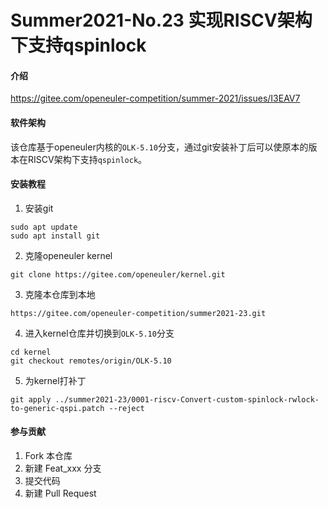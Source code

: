 # Summer2021-No.23 实现RISCV架构下支持qspinlock

#### 介绍
https://gitee.com/openeuler-competition/summer-2021/issues/I3EAV7

#### 软件架构
该仓库基于openeuler内核的`OLK-5.10`分支，通过git安装补丁后可以使原本的版本在RISCV架构下支持`qspinlock`。


#### 安装教程

1.  安装git   
```
sudo apt update
sudo apt install git
```
2.  克隆openeuler kernel
```
git clone https://gitee.com/openeuler/kernel.git
```
3.  克隆本仓库到本地
```
https://gitee.com/openeuler-competition/summer2021-23.git
```   
4.  进入kernel仓库并切换到`OLK-5.10`分支   
```
cd kernel
git checkout remotes/origin/OLK-5.10
```
5.  为kernel打补丁
```
git apply ../summer2021-23/0001-riscv-Convert-custom-spinlock-rwlock-to-generic-qspi.patch --reject
```


#### 参与贡献

1.  Fork 本仓库
2.  新建 Feat_xxx 分支
3.  提交代码
4.  新建 Pull Request
